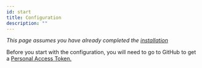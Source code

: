 ```yaml
---
id: start
title: Configuration
description: ""
---
```


_This page assumes you have already completed the [installation](/docs/installation/prerequisites)_

Before you start with the configuration, you will need to go to GitHub to get a [Personal Access Token.](/docs/configuration/pat)
